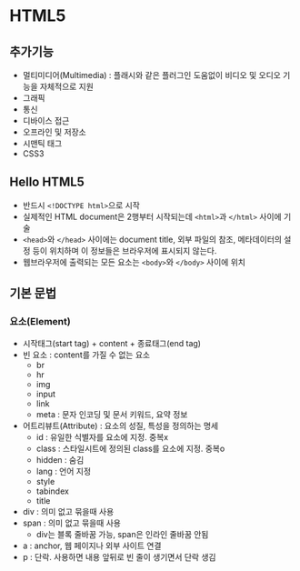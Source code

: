 # HTML5
## 추가기능
- 멀티미디어(Multimedia) : 플래시와 같은 플러그인 도움없이 비디오 및 오디오 기능을 자체적으로 지원
- 그래픽
- 통신
- 디바이스 접근
- 오프라인 및 저장소
- 시맨틱 태그
- CSS3

## Hello HTML5
- 반드시 `<!DOCTYPE html>`으로 시작
- 실제적인 HTML document은 2행부터 시작되는데 `<html>`과 `</html>` 사이에 기술
- `<head>`와 `</head>` 사이에는 document title, 외부 파일의 참조, 메타데이터의 설정 등이 위치하며 이 정보들은 브라우저에 표시되지 않는다.
- 웹브라우저에 출력되는 모든 요소는 `<body>`와 `</body>` 사이에 위치

## 기본 문법
### 요소(Element)
- 시작태그(start tag) + content + 종료태그(end tag)
- 빈 요소 : content를 가질 수 없는 요소
    - br
    - hr
    - img
    - input
    - link
    - meta : 문자 인코딩 및 문서 키워드, 요약 정보
- 어트리뷰트(Attribute) : 요소의 성질, 특성을 정의하는 명세
    - id : 유일한 식별자를 요소에 지정. 중복x
    - class : 스타일시트에 정의된 class를 요소에 지정. 중복o
    - hidden : 숨김
    - lang : 언어 지정
    - style
    - tabindex
    - title
- div : 의미 없고 묶을때 사용
- span : 의미 없고 묶을때 사용
  - div는 블록 줄바꿈 가능, span은 인라인 줄바꿈 안됨
- a : anchor, 웹 페이지나 외부 사이트 연결
- p : 단락. 사용하면 내용 앞뒤로 빈 줄이 생기면서 단락 생김